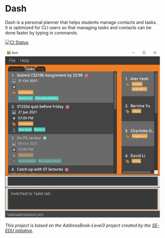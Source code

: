 # Dash
Dash is a personal planner that helps students manage contacts and tasks. It is optimized for CLI users so that managing tasks and contacts can be done faster by typing in commands.

[![CI Status](https://github.com/AY2122S1-CS2103T-W15-2/tp/workflows/Java%20CI/badge.svg)](https://github.com/AY2122S1-CS2103T-W15-2/tp/actions)

![Ui](docs/images/Ui.png)

*This project is based on the AddressBook-Level3 project created by the [SE-EDU initiative](https://se-education.org).*
